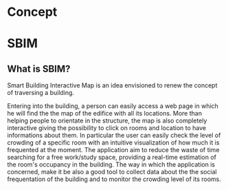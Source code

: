 # Concept

# SBIM
## What is SBIM? 
Smart Building Interactive Map is an idea envisioned to renew the concept of traversing a building. 

Entering into the building, a person can easily access a web page in which he will find the the map of the edifice with all its locations. More than helping people to orientate in the structure, the map is also completely interactive giving the possibility to click on rooms and location to have informations about them. In particular the user can easily check the level of crowding of a specific room with an intuitive visualization of how much it is frequented at the moment. The application aim to reduce the waste of time searching for a free work/study space, providing a real-time estimation of the room's occupancy in the building.
The way in which the application is concerned, make it be also a good tool to collect data about the the social frequentation of the building and to monitor the crowding level of its rooms.



